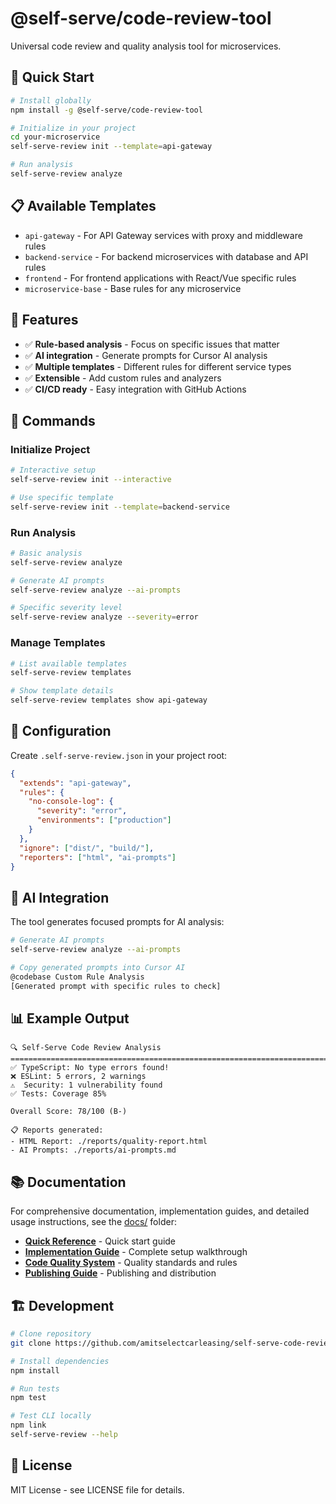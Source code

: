 # @self-serve/code-review-tool

Universal code review and quality analysis tool for microservices.

## 🚀 Quick Start

```bash
# Install globally
npm install -g @self-serve/code-review-tool

# Initialize in your project
cd your-microservice
self-serve-review init --template=api-gateway

# Run analysis
self-serve-review analyze
```

## 📋 Available Templates

- `api-gateway` - For API Gateway services with proxy and middleware rules
- `backend-service` - For backend microservices with database and API rules
- `frontend` - For frontend applications with React/Vue specific rules
- `microservice-base` - Base rules for any microservice

## 🎯 Features

- ✅ **Rule-based analysis** - Focus on specific issues that matter
- ✅ **AI integration** - Generate prompts for Cursor AI analysis
- ✅ **Multiple templates** - Different rules for different service types
- ✅ **Extensible** - Add custom rules and analyzers
- ✅ **CI/CD ready** - Easy integration with GitHub Actions

## 📖 Commands

### Initialize Project
```bash
# Interactive setup
self-serve-review init --interactive

# Use specific template
self-serve-review init --template=backend-service
```

### Run Analysis
```bash
# Basic analysis
self-serve-review analyze

# Generate AI prompts
self-serve-review analyze --ai-prompts

# Specific severity level
self-serve-review analyze --severity=error
```

### Manage Templates
```bash
# List available templates
self-serve-review templates

# Show template details
self-serve-review templates show api-gateway
```

## 🔧 Configuration

Create `.self-serve-review.json` in your project root:

```json
{
  "extends": "api-gateway",
  "rules": {
    "no-console-log": {
      "severity": "error",
      "environments": ["production"]
    }
  },
  "ignore": ["dist/", "build/"],
  "reporters": ["html", "ai-prompts"]
}
```

## 🤖 AI Integration

The tool generates focused prompts for AI analysis:

```bash
# Generate AI prompts
self-serve-review analyze --ai-prompts

# Copy generated prompts into Cursor AI
@codebase Custom Rule Analysis
[Generated prompt with specific rules to check]
```

## 📊 Example Output

```
🔍 Self-Serve Code Review Analysis
================================================================================
✅ TypeScript: No type errors found!
❌ ESLint: 5 errors, 2 warnings
⚠️  Security: 1 vulnerability found
✅ Tests: Coverage 85%

Overall Score: 78/100 (B-)

📋 Reports generated:
- HTML Report: ./reports/quality-report.html
- AI Prompts: ./reports/ai-prompts.md
```

## 📚 Documentation

For comprehensive documentation, implementation guides, and detailed usage instructions, see the [docs/](docs/) folder:

- **[Quick Reference](docs/QUICK_REFERENCE.md)** - Quick start guide
- **[Implementation Guide](docs/IMPLEMENTATION_GUIDE.md)** - Complete setup walkthrough
- **[Code Quality System](docs/CODE_QUALITY_SYSTEM.md)** - Quality standards and rules
- **[Publishing Guide](docs/PUBLISHING_GUIDE.md)** - Publishing and distribution

## 🏗️ Development

```bash
# Clone repository
git clone https://github.com/amitselectcarleasing/self-serve-code-review-tool.git

# Install dependencies
npm install

# Run tests
npm test

# Test CLI locally
npm link
self-serve-review --help
```

## 📄 License

MIT License - see LICENSE file for details.
